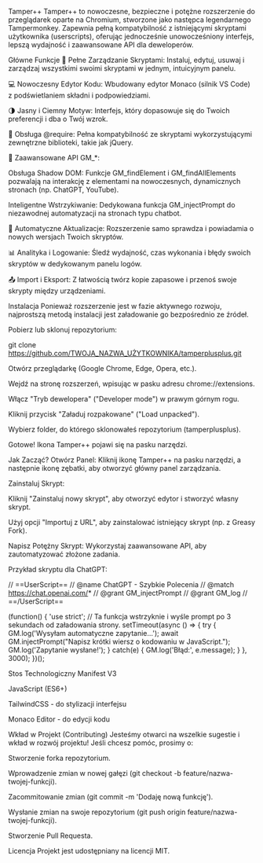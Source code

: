 Tamper++
Tamper++ to nowoczesne, bezpieczne i potężne rozszerzenie do przeglądarek oparte na Chromium, stworzone jako następca legendarnego Tampermonkey. Zapewnia pełną kompatybilność z istniejącymi skryptami użytkownika (userscripts), oferując jednocześnie unowocześniony interfejs, lepszą wydajność i zaawansowane API dla deweloperów.

Główne Funkcje
🚀 Pełne Zarządzanie Skryptami: Instaluj, edytuj, usuwaj i zarządzaj wszystkimi swoimi skryptami w jednym, intuicyjnym panelu.

💻 Nowoczesny Edytor Kodu: Wbudowany edytor Monaco (silnik VS Code) z podświetlaniem składni i podpowiedziami.

🌗 Jasny i Ciemny Motyw: Interfejs, który dopasowuje się do Twoich preferencji i dba o Twój wzrok.

🔗 Obsługa @require: Pełna kompatybilność ze skryptami wykorzystującymi zewnętrzne biblioteki, takie jak jQuery.

🤖 Zaawansowane API GM_*:

Obsługa Shadow DOM: Funkcje GM_findElement i GM_findAllElements pozwalają na interakcję z elementami na nowoczesnych, dynamicznych stronach (np. ChatGPT, YouTube).

Inteligentne Wstrzykiwanie: Dedykowana funkcja GM_injectPrompt do niezawodnej automatyzacji na stronach typu chatbot.

🔄 Automatyczne Aktualizacje: Rozszerzenie samo sprawdza i powiadamia o nowych wersjach Twoich skryptów.

📊 Analityka i Logowanie: Śledź wydajność, czas wykonania i błędy swoich skryptów w dedykowanym panelu logów.

📤 Import i Eksport: Z łatwością twórz kopie zapasowe i przenoś swoje skrypty między urządzeniami.

Instalacja
Ponieważ rozszerzenie jest w fazie aktywnego rozwoju, najprostszą metodą instalacji jest załadowanie go bezpośrednio ze źródeł.

Pobierz lub sklonuj repozytorium:

git clone https://github.com/TWOJA_NAZWA_UŻYTKOWNIKA/tamperplusplus.git

Otwórz przeglądarkę (Google Chrome, Edge, Opera, etc.).

Wejdź na stronę rozszerzeń, wpisując w pasku adresu chrome://extensions.

Włącz "Tryb dewelopera" ("Developer mode") w prawym górnym rogu.

Kliknij przycisk "Załaduj rozpakowane" ("Load unpacked").

Wybierz folder, do którego sklonowałeś repozytorium (tamperplusplus).

Gotowe! Ikona Tamper++ pojawi się na pasku narzędzi.

Jak Zacząć?
Otwórz Panel: Kliknij ikonę Tamper++ na pasku narzędzi, a następnie ikonę zębatki, aby otworzyć główny panel zarządzania.

Zainstaluj Skrypt:

Kliknij "Zainstaluj nowy skrypt", aby otworzyć edytor i stworzyć własny skrypt.

Użyj opcji "Importuj z URL", aby zainstalować istniejący skrypt (np. z Greasy Fork).

Napisz Potężny Skrypt: Wykorzystaj zaawansowane API, aby zautomatyzować złożone zadania.

Przykład skryptu dla ChatGPT:

// ==UserScript==
// @name         ChatGPT - Szybkie Polecenia
// @match        https://chat.openai.com/*
// @grant        GM_injectPrompt
// @grant        GM_log
// ==/UserScript==

(function() {
    'use strict';
    // Ta funkcja wstrzyknie i wyśle prompt po 3 sekundach od załadowania strony.
    setTimeout(async () => {
        try {
            GM.log('Wysyłam automatyczne zapytanie...');
            await GM.injectPrompt("Napisz krótki wiersz o kodowaniu w JavaScript.");
            GM.log('Zapytanie wysłane!');
        } catch(e) {
            GM.log('Błąd:', e.message);
        }
    }, 3000);
})();

Stos Technologiczny
Manifest V3

JavaScript (ES6+)

TailwindCSS - do stylizacji interfejsu

Monaco Editor - do edycji kodu

Wkład w Projekt (Contributing)
Jesteśmy otwarci na wszelkie sugestie i wkład w rozwój projektu! Jeśli chcesz pomóc, prosimy o:

Stworzenie forka repozytorium.

Wprowadzenie zmian w nowej gałęzi (git checkout -b feature/nazwa-twojej-funkcji).

Zacommitowanie zmian (git commit -m 'Dodaję nową funkcję').

Wysłanie zmian na swoje repozytorium (git push origin feature/nazwa-twojej-funkcji).

Stworzenie Pull Requesta.

Licencja
Projekt jest udostępniany na licencji MIT.
